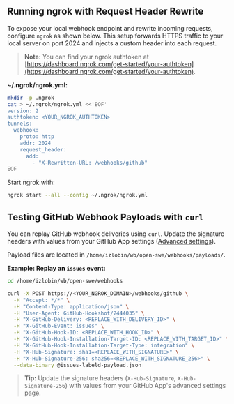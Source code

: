 ## Running ngrok with Request Header Rewrite

To expose your local webhook endpoint and rewrite incoming requests, configure `ngrok` as shown below. This setup forwards HTTPS traffic to your local server on port 2024 and injects a custom header into each request.

> **Note:** You can find your ngrok authtoken at [https://dashboard.ngrok.com/get-started/your-authtoken](https://dashboard.ngrok.com/get-started/your-authtoken).

**~/.ngrok/ngrok.yml:**
```sh
mkdir -p .ngrok
cat > ~/.ngrok/ngrok.yml <<'EOF'
version: 2
authtoken: <YOUR_NGROK_AUTHTOKEN>
tunnels:
  webhook:
    proto: http
    addr: 2024
    request_header:
      add:
        - "X-Rewritten-URL: /webhooks/github"
EOF
```

Start ngrok with:
```bash
ngrok start --all --config ~/.ngrok/ngrok.yml
```

## Testing GitHub Webhook Payloads with `curl`

You can replay GitHub webhook deliveries using `curl`. Update the signature headers with values from your GitHub App settings ([Advanced settings](https://github.com/settings/apps/backstage-agent-app/advanced)).

Payload files are located in `/home/izlobin/wb/open-swe/webhooks/payloads/`.

**Example: Replay an `issues` event:**
```bash
cd /home/izlobin/wb/open-swe/webhooks

curl -X POST https://<YOUR_NGROK_DOMAIN>/webhooks/github \
  -H "Accept: */*" \
  -H "Content-Type: application/json" \
  -H "User-Agent: GitHub-Hookshot/2444035" \
  -H "X-GitHub-Delivery: <REPLACE_WITH_DELIVERY_ID>" \
  -H "X-GitHub-Event: issues" \
  -H "X-GitHub-Hook-ID: <REPLACE_WITH_HOOK_ID>" \
  -H "X-GitHub-Hook-Installation-Target-ID: <REPLACE_WITH_TARGET_ID>" \
  -H "X-GitHub-Hook-Installation-Target-Type: integration" \
  -H "X-Hub-Signature: sha1=<REPLACE_WITH_SIGNATURE>" \
  -H "X-Hub-Signature-256: sha256=<REPLACE_WITH_SIGNATURE_256>" \
  --data-binary @issues-labeld-payload.json
```

> **Tip:** Update the signature headers (`X-Hub-Signature`, `X-Hub-Signature-256`) with values from your GitHub App's advanced settings page.
